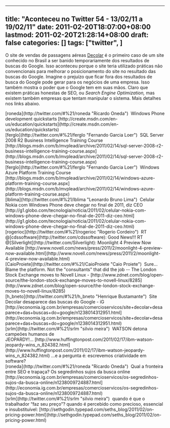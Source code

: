 
---
title: "Aconteceu no Twitter 54 - 13/02/11 a 19/02/11"
date: 2011-02-20T18:07:00+08:00
lastmod: 2011-02-20T21:28:14+08:00
draft: false
categories: []
tags: ["twitter", ]
---


O site de vendas de passagens aéreas [Decolar](http://www.decolar.com/) é o primeiro caso de um site conhecido no Brasil a ser banido temporariamente dos resultados de buscas do Google. Isso aconteceu porque o site teria utilizado práticas não convencionais para melhorar o posicionamento do site no resultado das buscas do Google. Imagine o prejuízo que ficar fora dos resultados de busca do Google pode gerar para os negócios de uma empresa. Isso também mostra o poder que o Google tem em suas mãos. Claro que existem práticas honestas de SEO, ou *Search Engine Optimization,* mas existem também empresas que tentam manipular o sistema. Mais detalhes nos links abaixo.


<div class="tweet-row"><span class="tweet-user-name">[roneda](http://twitter.com/#%21/roneda "Ricardo Oneda")  </span>Windows Phone development quickstarts [http://create.msdn.com/en-us/education/quickstarts](http://create.msdn.com/en-us/education/quickstarts)  


<div class="tweet-row"><span class="tweet-user-name">[ferglo](http://twitter.com/#%21/ferglo "Fernando Garcia Loer")  </span>SQL Server 2008 R2 Business Intelligence Training Course [http://blogs.msdn.com/b/mvplead/archive/2011/02/14/sql-server-2008-r2-business-intelligence-training-course.aspx](http://blogs.msdn.com/b/mvplead/archive/2011/02/14/sql-server-2008-r2-business-intelligence-training-course.aspx)  


<div class="tweet-row"><span class="tweet-user-name">[ferglo](http://twitter.com/#%21/ferglo "Fernando Garcia Loer")  W</span>indows Azure Platform Training Course [http://blogs.msdn.com/b/mvplead/archive/2011/02/14/windows-azure-platform-training-course.aspx](http://blogs.msdn.com/b/mvplead/archive/2011/02/14/windows-azure-platform-training-course.aspx)  


<div class="tweet-row"><span class="tweet-user-name">[lblima](http://twitter.com/#%21/lblima "Leonardo Bruno Lima")  </span>Celular Nokia com Windows Phone deve chegar no final de 2011, diz CEO [http://g1.globo.com/tecnologia/noticia/2011/02/celular-nokia-com-windows-phone-deve-chegar-no-final-de-2011-diz-ceo.html](http://g1.globo.com/tecnologia/noticia/2011/02/celular-nokia-com-windows-phone-deve-chegar-no-final-de-2011-diz-ceo.html)  


<div class="tweet-row"><span class="tweet-user-name">[rogerioc](http://twitter.com/#%21/rogerioc "Rogerio Cordeiro")  </span>RT @[cdssoftware](http://twitter.com/cdssoftware): Good News!!! RT @[Silverlight](http://twitter.com/Silverlight): Moonlight 4 Preview Now Available [http://www.novell.com/news/press/2011/2/moonlight-4-preview-now-available.html](http://www.novell.com/news/press/2011/2/moonlight-4-preview-now-available.html)  


<div class="tweet-row"><span class="tweet-user-name">[CaioProiete](http://twitter.com/#%21/CaioProiete "Caio Proiete")  </span>Sure... Blame the platform. Not the "consultants" that did the job -- The London Stock Exchange moves to Novell Linux - [http://www.zdnet.com/blog/open-source/the-london-stock-exchange-moves-to-novell-linux/8285](http://www.zdnet.com/blog/open-source/the-london-stock-exchange-moves-to-novell-linux/8285)  


<div class="tweet-row"><span class="tweet-user-name">[h_bneto](http://twitter.com/#%21/h_bneto "Henrique Bustamante")  </span>Site Decolar desaparece das buscas do Google - iG [http://economia.ig.com.br/empresas/comercioservicos/site+decolar+desaparece+das+buscas+do+google/n1238014312951.html](http://economia.ig.com.br/empresas/comercioservicos/site+decolar+desaparece+das+buscas+do+google/n1238014312951.html)  


<div class="tweet-row"><span class="tweet-user-name">[srlm](http://twitter.com/#%21/srlm "silvio meira")  </span>WATSON detona campeões humanos de JEOPARDY!... [http://www.huffingtonpost.com/2011/02/17/ibm-watson-jeopardy-wins_n_824382.html](http://www.huffingtonpost.com/2011/02/17/ibm-watson-jeopardy-wins_n_824382.html) ...e a pergunta é: escrevemos criatividade em software?  


<div class="tweet-row"><span class="tweet-user-name">[roneda](http://twitter.com/#%21/roneda "Ricardo Oneda")  </span>Qual a fronteira entre SEO e trapaça? Os segredinhos sujos da busca online [http://economia.ig.com.br/empresas/comercioservicos/os-segredinhos-sujos-da-busca-online/n1238009724887.html](http://economia.ig.com.br/empresas/comercioservicos/os-segredinhos-sujos-da-busca-online/n1238009724887.html)  


<div class="tweet-row"><span class="tweet-user-name">[srlm](http://twitter.com/#%21/srlm "silvio meira")  </span>quando é que o trabalhador “faz seu preço”? quando é percebido como precioso, essencial e insubstituível: [http://sethgodin.typepad.com/seths_blog/2011/02/on-pricing-power.html](http://sethgodin.typepad.com/seths_blog/2011/02/on-pricing-power.html)  

</div>
</div>
</div>
</div>
</div>
</div>
</div>
</div>
</div>
</div>

